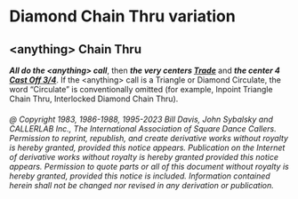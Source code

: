 
# Diamond Chain Thru variation

## \<anything> Chain Thru

***All do the \<anything> call***, then
***the very centers [Trade](../b2/trade.md)***
and ***the center 4 [Cast Off 3/4](../ms/cast_off_three_quarters.md)***. 
If the \<anything> call is a Triangle or Diamond
Circulate, the word “Circulate” is conventionally omitted (for example, Inpoint
Triangle Chain Thru, Interlocked Diamond Chain Thru).

###### @ Copyright 1983, 1986-1988, 1995-2023 Bill Davis, John Sybalsky and CALLERLAB Inc., The International Association of Square Dance Callers. Permission to reprint, republish, and create derivative works without royalty is hereby granted, provided this notice appears. Publication on the Internet of derivative works without royalty is hereby granted provided this notice appears. Permission to quote parts or all of this document without royalty is hereby granted, provided this notice is included. Information contained herein shall not be changed nor revised in any derivation or publication.
